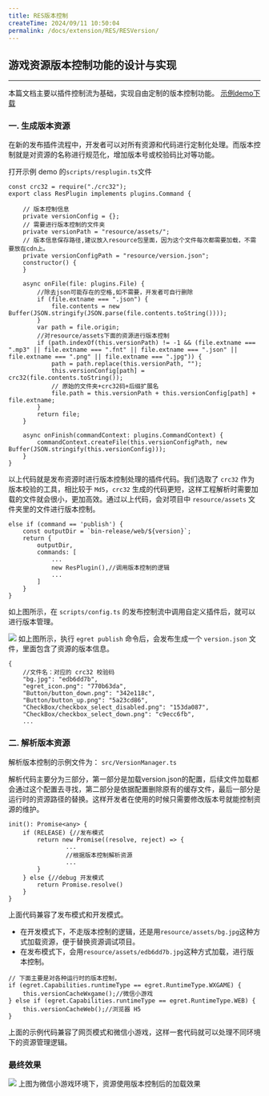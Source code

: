 ```yaml
---
title: RES版本控制
createTime: 2024/09/11 10:50:04
permalink: /docs/extension/RES/RESVersion/
---
```

## 游戏资源版本控制功能的设计与实现
***
本篇文档主要以插件控制流为基础，实现自由定制的版本控制功能。
[示例demo下载](http://tool.egret-labs.org/DocZip/engine/VersionControlDemo.zip)
### 一. 生成版本资源
在新的发布插件流程中，开发者可以对所有资源和代码进行定制化处理。而版本控制就是对资源的名称进行规范化，增加版本号或校验码比对等功能。

打开示例 demo 的`scripts/resplugin.ts`文件

```
const crc32 = require("./crc32");
export class ResPlugin implements plugins.Command {

    // 版本控制信息
    private versionConfig = {};
    // 需要进行版本控制的文件夹
    private versionPath = "resource/assets/";
    // 版本信息保存路径,建议放入resource包里面，因为这个文件每次都需要加载，不需要放在cdn上。
    private versionConfigPath = "resource/version.json";
    constructor() {
    }

    async onFile(file: plugins.File) {
        //除去json可能存在的空格,如不需要，开发者可自行删除
        if (file.extname === ".json") {
            file.contents = new Buffer(JSON.stringify(JSON.parse(file.contents.toString())));
        }
        var path = file.origin;
        //对resource/assets下面的资源进行版本控制
        if (path.indexOf(this.versionPath) != -1 && (file.extname === ".mp3" || file.extname === ".fnt" || file.extname === ".json" || file.extname === ".png" || file.extname === ".jpg")) {
            path = path.replace(this.versionPath, "");
            this.versionConfig[path] = crc32(file.contents.toString());
            // 原始的文件夹+crc32码+后缀扩展名
            file.path = this.versionPath + this.versionConfig[path] + file.extname;
        }
        return file;
    }

    async onFinish(commandContext: plugins.CommandContext) {
        commandContext.createFile(this.versionConfigPath, new Buffer(JSON.stringify(this.versionConfig)));
    }
}
```
以上代码就是发布资源时进行版本控制处理的插件代码。我们选取了 `crc32` 作为版本校验的工具，相比较于 `Md5`，`crc32` 生成的代码更短，这样工程解析时需要加载的文件就会很小，更加高效。通过以上代码，会对项目中 `resource/assets` 文件夹里的文件进行版本控制。

```
else if (command == 'publish') {
    const outputDir = `bin-release/web/${version}`;
    return {
        outputDir,
        commands: [
            ...
            new ResPlugin(),//调用版本控制的逻辑
            ...
        ]
    }
}
```
如上图所示，在 `scripts/config.ts` 的发布控制流中调用自定义插件后，就可以进行版本管理。

![](p1.png)
如上图所示，执行 `egret publish` 命令后，会发布生成一个 `version.json` 文件，里面包含了资源的版本信息。

```
{
	//文件名：对应的 crc32 校验码
    "bg.jpg": "edb6dd7b",
    "egret_icon.png": "770b63da",
    "Button/button_down.png": "342e118c",
    "Button/button_up.png": "5a23cd86",
    "CheckBox/checkbox_select_disabled.png": "153da087",
    "CheckBox/checkbox_select_down.png": "c9ecc6fb",
	...
```

### 二. 解析版本资源
解析版本控制的示例文件为： `src/VersionManager.ts`

解析代码主要分为三部分，第一部分是加载version.json的配置，后续文件加载都会通过这个配置去寻找，第二部分是依据配置删除原有的缓存文件，最后一部分是运行时的资源路径的替换。这样开发者在使用的时候只需要修改版本号就能控制资源的维护。


```
init(): Promise<any> {
    if (RELEASE) {//发布模式
        return new Promise((resolve, reject) => {
        		...
        		//根据版本控制解析资源
        		...
        }
    } else {//debug 开发模式
        return Promise.resolve()
    }
}
```


上面代码兼容了发布模式和开发模式。

* 在开发模式下，不走版本控制的逻辑，还是用`resource/assets/bg.jpg`这种方式加载资源，便于替换资源调试项目。
* 在发布模式下，会用`resource/assets/edb6dd7b.jpg`这种方式加载，进行版本控制。


```
// 下面主要是对各种运行时的版本控制，
if (egret.Capabilities.runtimeType == egret.RuntimeType.WXGAME) {
    this.versionCacheWxgame();//微信小游戏
} else if (egret.Capabilities.runtimeType == egret.RuntimeType.WEB) {
    this.versionCacheWeb();//浏览器 H5
}
```
上面的示例代码兼容了网页模式和微信小游戏，这样一套代码就可以处理不同环境下的资源管理逻辑。


### 最终效果

![](./p2.png)
上图为微信小游戏环境下，资源使用版本控制后的加载效果
